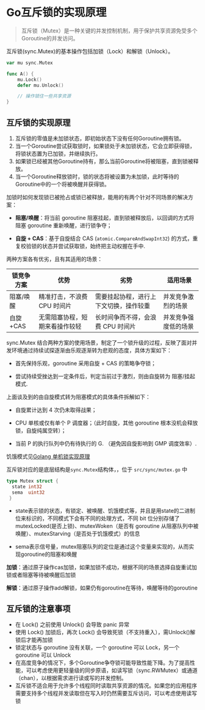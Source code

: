 # Go互斥锁的实现原理

> 互斥锁（Mutex）是一种关键的并发控制机制，用于保护共享资源免受多个Goroutine的并发访问。

互斥锁(sync.Mutex)的基本操作包括加锁（Lock）和解锁（Unlock）。


```go
var mu sync.Mutex

func A() {
    mu.Lock()
    defer mu.Unlock() 

    // 操作锁住一些共享资源
}
```


## 互斥锁的实现原理

1.  互斥锁的零值是未加锁状态，即初始状态下没有任何Goroutine拥有锁。
2.  当一个Goroutine尝试获取锁时，如果锁处于未加锁状态，它会立即获得锁，将锁状态置为已加锁，并继续执行。
3.  如果锁已经被其他Goroutine持有，那么当前Goroutine将被阻塞，直到锁被释放。
4.  当一个Goroutine释放锁时，锁的状态将被设置为未加锁，此时等待的Goroutine中的一个将被唤醒并获得锁。

加锁时如何发现锁已被抢占或锁已被释放，能用的有两个针对不同场景的解决方案：

-   **阻塞/唤醒**：将当前 goroutine 阻塞挂起，直到锁被释放后，以回调的方式将阻塞 goroutine 重新唤醒，进行锁争夺；

-   **自旋 + CAS**：基于自旋结合 CAS (`atomic.CompareAndSwapInt32`) 的方式，重复校验锁的状态并尝试获取锁，始终把主动权握在手中.

两种方案各有优劣，且有其适用的场景：

| 锁竞争方案 | 优势                           | 劣势                                   | 适用场景             |
| ---------- | ------------------------------ | -------------------------------------- | -------------------- |
| 阻塞/唤醒  | 精准打击，不浪费 CPU 时间片    | 需要挂起协程，进行上下文切换，操作较重 | 并发竞争激烈的场景   |
| 自旋+CAS   | 无需阻塞协程，短期来看操作较轻 | 长时间争而不得，会浪费 CPU 时间片      | 并发竞争强度低的场景 |

sync.Mutex 结合两种方案的使用场景，制定了一个锁升级的过程，反映了面对并发环境通过持续试探逐渐由乐观逐渐转为悲观的态度，具体方案如下：

-   首先保持乐观，goroutine 采用自旋 + CAS 的策略争夺锁；

-   尝试持续受挫达到一定条件后，判定当前过于激烈，则由自旋转为 阻塞/挂起模式.

上面谈及到的由自旋模式转为阻塞模式的具体条件拆解如下：

-   自旋累计达到 4 次仍未取得战果；

-   CPU 单核或仅有单个 P 调度器；（此时自旋，其他 goroutine 根本没机会释放锁，自旋纯属空转）；

-   当前 P 的执行队列中仍有待执行的 G. （避免因自旋影响到 GMP 调度效率）.

饥饿模式见[Golang 单机锁实现原理](https://mp.weixin.qq.com/s/5o0pR0RDaasKh4veXTctVg)

互斥锁对应的是底层结构是`sync.Mutex`结构体，，位于 `src/sync/mutex.go` 中


```go
type Mutex struct {  
  state int32  
  sema  uint32
 }
```


-   state表示锁的状态，有锁定、被唤醒、饥饿模式等，并且是用state的二进制位来标识的，不同模式下会有不同的处理方式，不同 bit 位分别存储了 mutexLocked(是否上锁)、mutexWoken（是否有 goroutine 从阻塞队列中被唤醒）、mutexStarving（是否处于饥饿模式）的信息

-   sema表示信号量，mutex阻塞队列的定位是通过这个变量来实现的，从而实现goroutine的阻塞和唤醒

**加锁**：通过原子操作cas加锁，如果加锁不成功，根据不同的场景选择自旋重试加锁或者阻塞等待被唤醒后加锁

**解锁**：通过原子操作add解锁，如果仍有goroutine在等待，唤醒等待的goroutine

## 互斥锁的注意事项

-   在 Lock() 之前使用 Unlock() 会导致 panic 异常
-   使用 Lock() 加锁后，再次 Lock() 会导致死锁（不支持重入），需Unlock()解锁后才能再加锁
-   锁定状态与 goroutine 没有关联，一个 goroutine 可以 Lock，另一个 goroutine 可以 Unlock
-   在高度竞争的情况下，多个Goroutine争夺锁可能导致性能下降。为了提高性能，可以考虑使用更轻量级的同步原语，如读写锁（sync.RWMutex）或通道（chan），以根据需求进行读或写的并发控制。
-   互斥锁不适合用于允许多个线程同时读取共享资源的情况。如果您的应用程序需要支持多个线程并发读取但在写入时仍然需要互斥访问，可以考虑使用读写锁